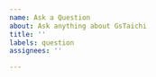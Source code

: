 ```yaml
---
name: Ask a Question
about: Ask anything about GsTaichi
title: ''
labels: question
assignees: ''

---
```


<!--
Before asking a question, please first consider:

- Searching Google
- Searching [existing issues](https://github.com/taichi-dev/gstaichi/issues)
- Searching [GsTaichi Doc](https://docs.taichi-lang.org/)
- Searching [GsTaichi Forum](https://forum.gstaichi.graphics/)
-->
